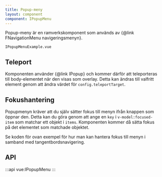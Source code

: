 ```yaml
---
title: Popup-meny
layout: component
component: IPopupMenu
---
```


Popup-meny är en ramverkskomponent som används av {@link FNavigationMenu navigeringsmenyn}.

```import
IPopupMenuExample.vue
```

## Teleport

Komponenten använder {@link IPopup} och kommer därför att teleporteras till body-elementet när den visas som overlay.
Detta kan ändras till valfritt element genom att ändra värdet för `config.teleportTarget`.

## Fokushantering

Popupmenyn kräver att du själv sätter fokus till menyn ifrån knappen som öppnar den.
Detta kan du göra genom att ange en `key` i `v-model:focused-item` som matchar ett objekt i `items`.
Komponenten kommer då sätta fokus på det elementet som matchade objektet.

Se koden för ovan exempel för hur man kan hantera fokus till menyn i samband med tangentbordsnavigering.

## API

:::api
vue:IPopupMenu
:::
